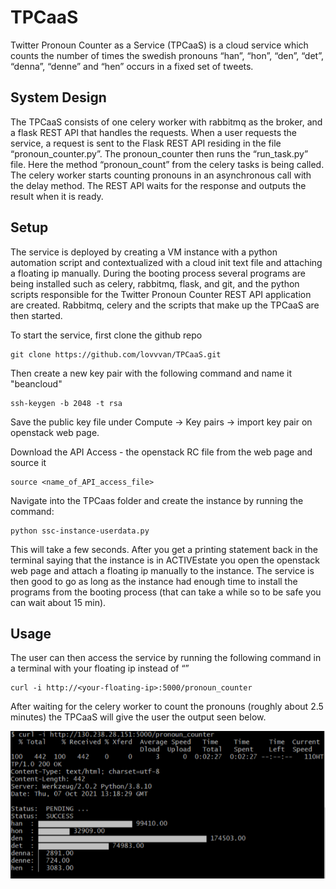 # TPCaaS
Twitter Pronoun Counter as a Service (TPCaaS) is a cloud service which counts the number
of times the swedish pronouns “han”, “hon”, “den”, “det”, “denna”, “denne” and “hen” occurs
in a fixed set of tweets.

## System Design
The TPCaaS consists of one celery worker with rabbitmq as the broker, and a flask REST
API that handles the requests. When a user requests the service, a request is sent to the
Flask REST API residing in the file “pronoun_counter.py”. The pronoun_counter then runs
the “run_task.py” file. Here the method “pronoun_count” from the celery tasks is being
called. The celery worker starts counting pronouns in an asynchronous call with the delay
method. The REST API waits for the response and outputs the result when it is ready.

## Setup 
The service is deployed by creating a VM instance with a python automation script and
contextualized with a cloud init text file and attaching a floating ip manually. During the
booting process several programs are being installed such as celery, rabbitmq, flask, and git,
and the python scripts responsible for the Twitter Pronoun Counter REST API application are
created. Rabbitmq, celery and the scripts that make up the TPCaaS are then started.

To start the service, first clone the github repo
```shell
git clone https://github.com/lovvvan/TPCaaS.git
```

Then create a new key pair with the following command and name it "beancloud"
```shell
ssh-keygen -b 2048 -t rsa
```

Save the public key file under Compute -> Key pairs -> import key pair on openstack web
page.

Download the API Access - the openstack RC file from the web page and source it
```shell
source <name_of_API_access_file>
```

Navigate into the TPCaas folder and create the instance by running the command:
```shell
python ssc-instance-userdata.py
```

This will take a few seconds. After you get a printing statement back in the terminal saying
that the instance is in ACTIVEstate you open the openstack web page and attach a floating
ip manually to the instance.
The service is then good to go as long as the instance had enough time to install the
programs from the booting process (that can take a while so to be safe you can wait about
15 min).

## Usage

The user can then access the service by running the following command in a terminal with
your floating ip instead of “<your-floating-ip>”
 ```shell
curl -i http://<your-floating-ip>:5000/pronoun_counter
```
  
After waiting for the celery worker to count the pronouns (roughly about 2.5 minutes) the
TPCaaS will give the user the output seen below.
  
  ![Bar chart showing the numbers of times the different pronouns occur in the tweets](https://github.com/lovvvan/TPCaaS/blob/main/ResultFromTPCaaS.PNG?raw=true)


